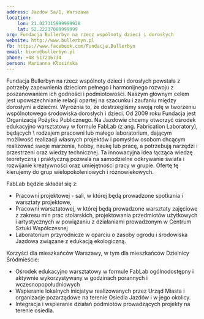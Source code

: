 ```yaml
---
address: Jazdów 5a/1, Warszawa
location:
    lon: 21.027315999999928
    lat: 52.22237089999999
org: Fundacja Bullerbyn na rzecz wspólnoty dzieci i dorosłych
website: http://www.bullerbyn.pl
fb: https://www.facebook.com/Fundacja.Bullerbyn
email: biuro@bullerbyn.pl
phone: +48 517216734
person: Marianna Kłosińska
---
```

Fundacja Bullerbyn na rzecz wspólnoty dzieci i dorosłych powstała z potrzeby zapewnienia dzieciom pełnego i harmonijnego rozwoju z poszanowaniem ich godności i podmiotowości. Naszym głównym celem jest upowszechnianie relacji opartej na szacunku i zaufaniu między dorosłymi a dziećmi. Wyróżnia to, że dostrzegliśmy swoją rolę w tworzeniu wspólnotowego środowiska dorosłych i dzieci. Od 2009 roku Fundacja jest Organizacją Pożytku Publicznego. Na Jazdowie chcemy otworzyć ośrodek edukacyjno warsztatowy w formule FabLab (z ang. Fabrication Laboratory), będących \ rodzajem pracowni lub małego laboratorium, dającym możliwość realizacji własnych projektów i pomysłów osobom chcącym realizować swoje marzenia, hobby, naukę lub pracę, a potrzebują narzędzi i przestrzeni oraz wiedzy technicznej. Ta innowacyjna idea łącząca wiedzę teoretyczną i praktyczną pozwala na samodzielne odkrywanie świata i rozwijanie kreatywności oraz umiejętności pracy w grupie. Ofertę tę kierujemy do grup wielopokoleniowych i różnowiekowych.

FabLab będzie składał się z:
- Pracowni projektowej - sali, w której będą prowadzone spotkania i warsztaty projektowe,
- Pracowni warsztatowej, w której będą prowadzone warsztaty zajęciowe z zakresu min prac stolarskich, projektowania przedmiotów użytkowych i artystycznych w powiązaniu z działaniami prowadzonym w Centrum Sztuki Współczesnej 
- Laboratorium przyrodnicze w oparciu o zasoby ogrodu i środowiska Jazdowa związane z edukacją ekologiczną.

Korzyści dla mieszkańców Warszawy, w tym dla mieszkańców Dzielnicy Śródmieście:
- Ośrodek edukacyjno warsztatowy w formule FabLab ogólnodostępny i aktywnie wykorzystywany w godzinach porannych i wczesnopopołudniowych
- Wspieranie lokalnych inicjatyw realizowanych przez Urząd Miasta i organizacje pozarządowe na terenie Osiedla Jazdów i w jego okolicy.
- Integracja i wspieranie działań podmiotów prowadzących projekty na terenie osiedla.
